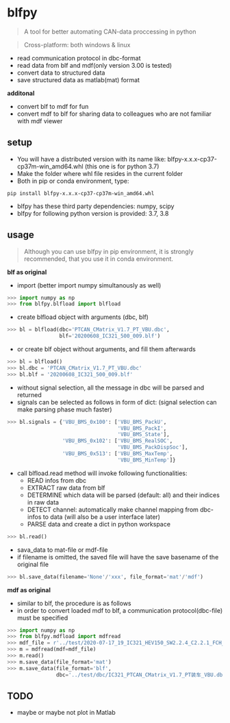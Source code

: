 # blfpy
> A tool for better automating CAN-data proccessing in python

> Cross-platform: both windows & linux

- read communication protocol in dbc-format
- read data from blf and mdf(only version 3.00 is tested)
- convert data to structured data
- save structured data as matlab(mat) format

**additonal**
- convert blf to mdf for fun
- convert mdf to blf for sharing data to colleagues who are not familiar with mdf viewer

## setup
- You will have a distributed version with its name like: 
blfpy-x.x.x-cp37-cp37m-win_amd64.whl (this one is for python 3.7)
- Make the folder where whl file resides in the current folder
- Both in pip or conda environment, type:

```shell
pip install blfpy-x.x.x-cp37-cp37m-win_amd64.whl
```

- blfpy has these third party dependencies: numpy, scipy
- blfpy for following python version is provided: 3.7, 3.8


## usage
> Although you can use blfpy in pip environment, it is strongly recommended,
that you use it in conda environment.

**blf as original**

- import (better import numpy simultanously as well)
```python
>>> import numpy as np
>>> from blfpy.blfload import blfload
```

- create blfload object with arguments (dbc, blf)
```python
>>> bl = blfload(dbc='PTCAN_CMatrix_V1.7_PT_VBU.dbc',
                 blf='20200608_IC321_500_009.blf')
```
- or create blf object without arguments, and fill them afterwards
```python
>>> bl = blfload()
>>> bl.dbc = 'PTCAN_CMatrix_V1.7_PT_VBU.dbc'
>>> bl.blf = '20200608_IC321_500_009.blf'
```
- without signal selection, all the message in dbc will be parsed and returned
- signals can be selected as follows in form of dict: 
(signal selection can make parsing phase much faster)

```python
>>> bl.signals = {'VBU_BMS_0x100': ['VBU_BMS_PackU',
                                    'VBU_BMS_PackI',
                                    'VBU_BMS_State'],
                  'VBU_BMS_0x102': ['VBU_BMS_RealSOC',
                                    'VBU_BMS_PackDispSoc'],
                  'VBU_BMS_0x513': ['VBU_BMS_MaxTemp',
                                    'VBU_BMS_MinTemp']}
```

- call blfload.read method will invoke following functionalities:
    - READ infos from dbc
    - EXTRACT raw data from blf
    - DETERMINE which data will be parsed (default: all) and their indices in raw data
    - DETECT channel: automatically make channel mapping from dbc-infos to data (will also be a user interface later)
    - PARSE data and create a dict in python workspace

```python
>>> bl.read()
```

- sava_data to mat-file or mdf-file
- if filename is omitted, the saved file will have the save basename of the original file
```python
>>> bl.save_data(filename='None'/'xxx', file_format='mat'/'mdf')
```

**mdf as original**

- similar to blf, the procedure is as follows
- in order to convert loaded mdf to blf, a communication protocol(dbc-file) must be specified
```python
>>> import numpy as np
>>> from blfpy.mdfload import mdfread
>>> mdf_file = r'../test/2020-07-17_19_IC321_HEV150_SW2.2.4_C2.2.1_FCH_NoreqI_01.dat'
>>> m = mdfread(mdf=mdf_file)
>>> m.read()
>>> m.save_data(file_format='mat')
>>> m.save_data(file_format='blf',
                dbc='../test/dbc/IC321_PTCAN_CMatrix_V1.7_PT装车_VBU.dbc')
```


## TODO
- maybe or maybe not plot in Matlab

